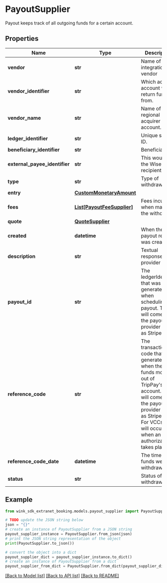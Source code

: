# PayoutSupplier

Payout keeps track of all outgoing funds for a certain account.

## Properties

Name | Type | Description | Notes
------------ | ------------- | ------------- | -------------
**vendor** | **str** | Name of integration vendor | 
**vendor_identifier** | **str** | Which acquirer account we return fund from. | 
**vendor_name** | **str** | Name of regional acquirer account. | 
**ledger_identifier** | **str** | Unique system ID. | 
**beneficiary_identifier** | **str** | Beneficiary ID. | 
**external_payee_identifier** | **str** | This would be the Wise recipient ID. | 
**type** | **str** | Type of withdrawal. | 
**entry** | [**CustomMonetaryAmount**](CustomMonetaryAmount.md) |  | 
**fees** | [**List[PayoutFeeSupplier]**](PayoutFeeSupplier.md) | Fees incurred when making the withdrawal. | [optional] 
**quote** | [**QuoteSupplier**](QuoteSupplier.md) |  | [optional] 
**created** | **datetime** | When the payout record was created. | 
**description** | **str** | Textual response from provider | [optional] 
**payout_id** | **str** | The ledgerIdentifier that was generated when scheduling the payout. This will come from the payout provider such as Stripe. | [optional] 
**reference_code** | **str** | The transaction code that was generated when the funds move out of TripPay&#39;s account. This will come from the payout provider such as Stripe. E.g. For VCCs, it will occur when an authorization takes place. | [optional] 
**reference_code_date** | **datetime** | The time the funds were withdrawn | [optional] 
**status** | **str** | Status of withdrawal. | 

## Example

```python
from wink_sdk_extranet_booking.models.payout_supplier import PayoutSupplier

# TODO update the JSON string below
json = "{}"
# create an instance of PayoutSupplier from a JSON string
payout_supplier_instance = PayoutSupplier.from_json(json)
# print the JSON string representation of the object
print(PayoutSupplier.to_json())

# convert the object into a dict
payout_supplier_dict = payout_supplier_instance.to_dict()
# create an instance of PayoutSupplier from a dict
payout_supplier_from_dict = PayoutSupplier.from_dict(payout_supplier_dict)
```
[[Back to Model list]](../README.md#documentation-for-models) [[Back to API list]](../README.md#documentation-for-api-endpoints) [[Back to README]](../README.md)


